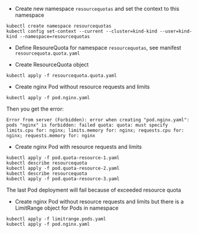 - Create new namespace `resourcequotas` and set the context to this namespace

```
kubectl create namespace resourcequotas
kubectl config set-context --current --cluster=kind-kind --user=kind-kind --namespace=resourcequotas
```

- Define ResoureQuota for namespace `resourcequotas`, see manifest `resourcequota.quota.yaml`

- Create ResourceQuota object

```
kubectl apply -f resourcequota.quota.yaml
```

- Create nginx Pod without resource requests and limits

```
kubectl apply -f pod.nginx.yaml
```

Then you get the error:

```
Error from server (Forbidden): error when creating "pod.nginx.yaml": pods "nginx" is forbidden: failed quota: quota: must specify limits.cpu for: nginx; limits.memory for: nginx; requests.cpu for: nginx; requests.memory for: nginx
```

- Create nginx Pod with resource requests and limits

```
kubectl apply -f pod.quota-resource-1.yaml
kubectl describe resourcequota
kubectl apply -f pod.quota-resource-2.yaml
kubectl describe resourcequota
kubectl apply -f pod.quota-resource-3.yaml
```

The last Pod deployment will fail because of exceeded resource quota

- Create nginx Pod without resource requests and limits but there is a LimitRange object for Pods in namespace

```
kubectl apply -f limitrange.pods.yaml
kubectl apply -f pod.nginx.yaml
```
